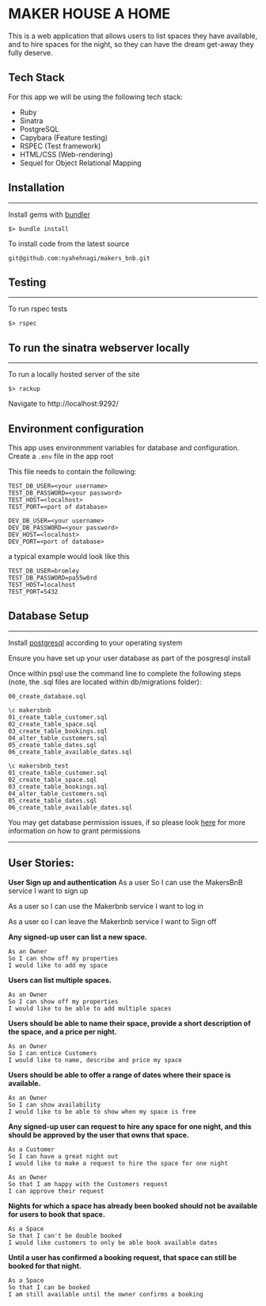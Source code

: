 # MAKER HOUSE A HOME

This is a web application that allows users to list spaces they have available, and to hire spaces for the night, so they can have the dream get-away they fully deserve.

## Tech Stack
For this app we will be using the following tech stack:
- Ruby
- Sinatra 
- PostgreSQL
- Capybara (Feature testing)
- RSPEC (Test framework)
- HTML/CSS (Web-rendering)
- Sequel for Object Relational Mapping

## Installation
----------------------
Install gems with [bundler](https://bundler.io/ "bundler") 
~~~~
$> bundle install 
~~~~
To install code from the latest source
~~~~
git@github.com:nyahehnagi/makers_bnb.git
~~~~

## Testing
-----------------------
To run rspec tests
~~~~
$> rspec
~~~~


## To run the sinatra webserver locally
-----------------------
To run a locally hosted server of the site
~~~~
$> rackup
~~~~

Navigate to http://localhost:9292/

## Environment configuration

This app uses environmment variables for database and configuration. Create a `.env` file in the app root

This file needs to contain the following:
~~~~
TEST_DB_USER=<your username>
TEST_DB_PASSWORD=<your password>
TEST_HOST=<localhost>
TEST_PORT=<port of database>

DEV_DB_USER=<your username>
DEV_DB_PASSWORD=<your password>
DEV_HOST=<localhost>
DEV_PORT=<port of database>
~~~~

a typical example would look like this
~~~~
TEST_DB_USER=bromley
TEST_DB_PASSWORD=pa55w0rd
TEST_HOST=localhost
TEST_PORT=5432
~~~~

## Database Setup
----------------------
Install [postgresql](https://www.postgresql.org/download/ "postgresql")  according to your operating system

Ensure you have set up your user database as part of the posgresql install

Once within psql use the command line to complete the following steps (note, the .sql files are located within db/migrations folder):

~~~~
00_create_database.sql

\c makersbnb
01_create_table_customer.sql
02_create_table_space.sql
03_create_table_bookings.sql
04_alter_table_customers.sql
05_create_table_dates.sql
06_create_table_available_dates.sql

\c makersbnb_test
01_create_table_customer.sql
02_create_table_space.sql
03_create_table_bookings.sql
04_alter_table_customers.sql
05_create_table_dates.sql
06_create_table_available_dates.sql
~~~~


You may get database permission issues, if so please look [here](https://tableplus.com/blog/2018/04/postgresql-how-to-grant-access-to-users.html "here") for more information on how to grant permissions 

----------------------

## User Stories:

**User Sign up and authentication**
As a user
So I can use the MakersBnB service
I want to sign up

As a user
so I can use the Makerbnb service
I want to log in

As a user
so I can leave the Makerbnb service
I want to Sign off

**Any signed-up user can list a new space.**
~~~~
As an Owner
So I can show off my properties
I would like to add my space
~~~~
**Users can list multiple spaces.**
~~~~
As an Owner
So I can show off my properties
I would like to be able to add multiple spaces
~~~~
**Users should be able to name their space, provide a short description of the space, and a price per night.**
~~~~
As an Owner
So I can entice Customers
I would like to name, describe and price my space
~~~~
**Users should be able to offer a range of dates where their space is available.**
~~~~
As an Owner
So I can show availability
I would like to be able to show when my space is free
~~~~
**Any signed-up user can request to hire any space for one night, and this should be approved by the user that owns that space.**
~~~~
As a Customer
So I can have a great night out
I would like to make a request to hire the space for one night
~~~~
~~~~
As an Owner
So that I am happy with the Customers request
I can approve their request
~~~~
**Nights for which a space has already been booked should not be available for users to book that space.**
~~~~
As a Space
So that I can't be double booked
I would like customers to only be able book available dates
~~~~
**Until a user has confirmed a booking request, that space can still be booked for that night.**
~~~~
As a Space
So that I can be booked
I am still available until the owner confirms a booking
~~~~
